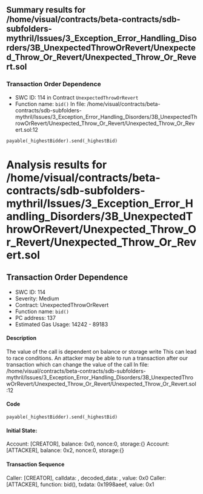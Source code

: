 ## Summary results for /home/visual/contracts/beta-contracts/sdb-subfolders-mythril/Issues/3_Exception_Error_Handling_Disorders/3B_UnexpectedThrowOrRevert/Unexpected_Throw_Or_Revert/Unexpected_Throw_Or_Revert.sol
### Transaction Order Dependence
- SWC ID: 114 in Contract `UnexpectedThrowOrRevert`
- Function name: `bid()`
In file: /home/visual/contracts/beta-contracts/sdb-subfolders-mythril/Issues/3_Exception_Error_Handling_Disorders/3B_UnexpectedThrowOrRevert/Unexpected_Throw_Or_Revert/Unexpected_Throw_Or_Revert.sol:12
```
payable(_highestBidder).send(_highestBid)
```
# Analysis results for /home/visual/contracts/beta-contracts/sdb-subfolders-mythril/Issues/3_Exception_Error_Handling_Disorders/3B_UnexpectedThrowOrRevert/Unexpected_Throw_Or_Revert/Unexpected_Throw_Or_Revert.sol

## Transaction Order Dependence
- SWC ID: 114
- Severity: Medium
- Contract: UnexpectedThrowOrRevert
- Function name: `bid()`
- PC address: 137
- Estimated Gas Usage: 14242 - 89183

#### Description

The value of the call is dependent on balance or storage write
This can lead to race conditions. An attacker may be able to run a transaction after our transaction which can change the value of the call
In file: /home/visual/contracts/beta-contracts/sdb-subfolders-mythril/Issues/3_Exception_Error_Handling_Disorders/3B_UnexpectedThrowOrRevert/Unexpected_Throw_Or_Revert/Unexpected_Throw_Or_Revert.sol:12

#### Code

```
payable(_highestBidder).send(_highestBid)
```

#### Initial State:

Account: [CREATOR], balance: 0x0, nonce:0, storage:{}
Account: [ATTACKER], balance: 0x2, nonce:0, storage:{}

#### Transaction Sequence

Caller: [CREATOR], calldata: , decoded_data: , value: 0x0
Caller: [ATTACKER], function: bid(), txdata: 0x1998aeef, value: 0x1


